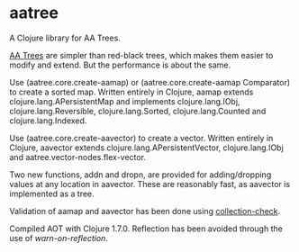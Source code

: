 # aatree

A Clojure library for AA Trees.

[AA Trees](https://en.wikipedia.org/wiki/AA_tree) 
are simpler than red-black trees,
which makes them easier to modify and extend.
But the performance is about the same.

Use (aatree.core.create-aamap) or
(aatree.core.create-aamap Comparator) to create a sorted 
map.
Written entirely in Clojure, aamap extends clojure.lang.APersistentMap
and implements clojure.lang.IObj, clojure.lang.Reversible,
clojure.lang.Sorted, clojure.lang.Counted and clojure.lang.Indexed.

Use (aatree.core.create-aavector) to create a vector.
Written entirely in Clojure, aavector extends clojure.lang.APersistentVector,
clojure.lang.IObj and aatree.vector-nodes.flex-vector.

Two new functions, addn and dropn, are provided for adding/dropping values
at any location in aavector. These are reasonably fast, as aavector is
implemented as a tree.

Validation of aamap and aavector has been done using 
[collection-check](https://github.com/ztellman/collection-check).

Compiled AOT with Clojure 1.7.0. Reflection has been avoided through the
use of *warn-on-reflection*.
